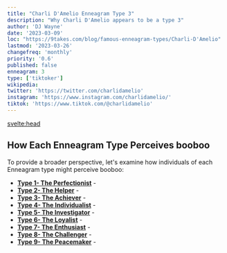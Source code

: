 ```yaml
---
title: "Charli D'Amelio Enneagram Type 3"
description: "Why Charli D'Amelio appears to be a type 3"
author: 'DJ Wayne'
date: '2023-03-09'
loc: "https://9takes.com/blog/famous-enneagram-types/Charli-D'Amelio"
lastmod: '2023-03-26'
changefreq: 'monthly'
priority: '0.6'
published: false
enneagram: 3
type: ['tiktoker']
wikipedia:
twitter: 'https://twitter.com/charlidamelio'
instagram: 'https://www.instagram.com/charlidamelio/'
tiktok: 'https://www.tiktok.com/@charlidamelio'
---
```


<svelte:head>
<!-- <meta property="og:image" content="https://9takes.com/types/3s/Charli-D'Amelio.webp" /> -->
  <link rel="canonical" href="https://9takes.com/blog/famous-enneagram-types/Charli-D'Amelio">
</svelte:head>
<!-- <script>
	import  PopCard  from "../../../lib/components/atoms/PopCard.svelte";
</script>
<div
	style="display: flex;
    justify-content: center;
    margin: 1rem 0;
	"
>
	<PopCard
		image={`/types/7s/${'Charli-D'Amelio'}.webp`}
		showIcon={false}
		displayText="Charli D'Amelio"
		subtext=""
	/>
</div> -->

<p class="firstLetter"></p>

## How Each Enneagram Type Perceives booboo

To provide a broader perspective, let's examine how individuals of each Enneagram type might perceive booboo:

- **[Type 1- The Perfectionist](/blog/enneagram/enneagram-type-1)** -
- **[Type 2- The Helper](/blog/enneagram/enneagram-type-2)** -
- **[Type 3- The Achiever](/blog/enneagram/enneagram-type-3)** -
- **[Type 4- The Individualist](/blog/enneagram/enneagram-type-4)** -
- **[Type 5- The Investigator](/blog/enneagram/enneagram-type-5)** -
- **[Type 6- The Loyalist](/blog/enneagram/enneagram-type-6)** -
- **[Type 7- The Enthusiast](/blog/enneagram/enneagram-type-7)** -
- **[Type 8- The Challenger](/blog/enneagram/enneagram-type-8)** -
- **[Type 9- The Peacemaker](/blog/enneagram/enneagram-type-9)** -

<div>
<script type="application/ld+json">

</script>
</div>

<style lang="scss">
  .accordion {
    background-color: #eee;
    color: #444;
    cursor: pointer;
    padding: 18px;
    border: none;
    text-align: left;
    outline: none;
    font-size: 15px;
    transition: 0.4s;
  }

  .accordion:hover {
    background-color: var(--color-theme-purple-v);
    color: var(--color-theme-purple);
  }

  /*.panel:hover {

    background-color: #ccc;

}*/

  .panel {
    padding: 18px;
    /*display: none;*/
    background-color: white;
    overflow: hidden;

  }
</style>
